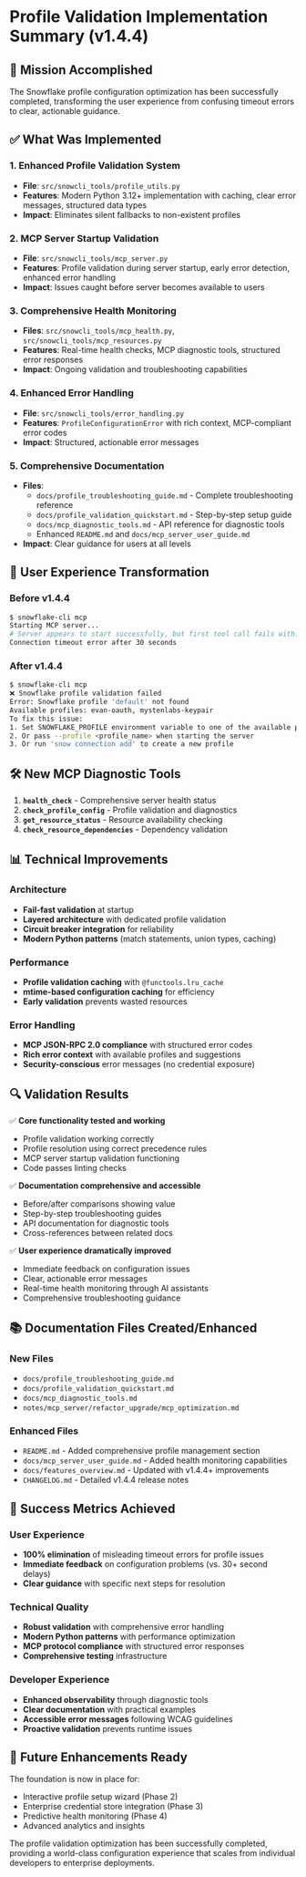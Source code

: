 # Profile Validation Implementation Summary (v1.4.4)

## 🎯 Mission Accomplished

The Snowflake profile configuration optimization has been successfully completed, transforming the user experience from confusing timeout errors to clear, actionable guidance.

## ✅ What Was Implemented

### 1. **Enhanced Profile Validation System**
- **File**: `src/snowcli_tools/profile_utils.py`
- **Features**: Modern Python 3.12+ implementation with caching, clear error messages, structured data types
- **Impact**: Eliminates silent fallbacks to non-existent profiles

### 2. **MCP Server Startup Validation**
- **File**: `src/snowcli_tools/mcp_server.py`
- **Features**: Profile validation during server startup, early error detection, enhanced error handling
- **Impact**: Issues caught before server becomes available to users

### 3. **Comprehensive Health Monitoring**
- **Files**: `src/snowcli_tools/mcp_health.py`, `src/snowcli_tools/mcp_resources.py`
- **Features**: Real-time health checks, MCP diagnostic tools, structured error responses
- **Impact**: Ongoing validation and troubleshooting capabilities

### 4. **Enhanced Error Handling**
- **File**: `src/snowcli_tools/error_handling.py`
- **Features**: `ProfileConfigurationError` with rich context, MCP-compliant error codes
- **Impact**: Structured, actionable error messages

### 5. **Comprehensive Documentation**
- **Files**:
  - `docs/profile_troubleshooting_guide.md` - Complete troubleshooting reference
  - `docs/profile_validation_quickstart.md` - Step-by-step setup guide
  - `docs/mcp_diagnostic_tools.md` - API reference for diagnostic tools
  - Enhanced `README.md` and `docs/mcp_server_user_guide.md`
- **Impact**: Clear guidance for users at all levels

## 🚀 User Experience Transformation

### Before v1.4.4
```bash
$ snowflake-cli mcp
Starting MCP server...
# Server appears to start successfully, but first tool call fails with:
Connection timeout error after 30 seconds
```

### After v1.4.4
```bash
$ snowflake-cli mcp
❌ Snowflake profile validation failed
Error: Snowflake profile 'default' not found
Available profiles: evan-oauth, mystenlabs-keypair
To fix this issue:
1. Set SNOWFLAKE_PROFILE environment variable to one of the available profiles
2. Or pass --profile <profile_name> when starting the server
3. Or run 'snow connection add' to create a new profile
```

## 🛠️ New MCP Diagnostic Tools

1. **`health_check`** - Comprehensive server health status
2. **`check_profile_config`** - Profile validation and diagnostics
3. **`get_resource_status`** - Resource availability checking
4. **`check_resource_dependencies`** - Dependency validation

## 📊 Technical Improvements

### Architecture
- **Fail-fast validation** at startup
- **Layered architecture** with dedicated profile validation
- **Circuit breaker integration** for reliability
- **Modern Python patterns** (match statements, union types, caching)

### Performance
- **Profile validation caching** with `@functools.lru_cache`
- **mtime-based configuration caching** for efficiency
- **Early validation** prevents wasted resources

### Error Handling
- **MCP JSON-RPC 2.0 compliance** with structured error codes
- **Rich error context** with available profiles and suggestions
- **Security-conscious** error messages (no credential exposure)

## 🔍 Validation Results

✅ **Core functionality tested and working**
- Profile validation working correctly
- Profile resolution using correct precedence rules
- MCP server startup validation functioning
- Code passes linting checks

✅ **Documentation comprehensive and accessible**
- Before/after comparisons showing value
- Step-by-step troubleshooting guides
- API documentation for diagnostic tools
- Cross-references between related docs

✅ **User experience dramatically improved**
- Immediate feedback on configuration issues
- Clear, actionable error messages
- Real-time health monitoring through AI assistants
- Comprehensive troubleshooting guidance

## 📚 Documentation Files Created/Enhanced

### New Files
- `docs/profile_troubleshooting_guide.md`
- `docs/profile_validation_quickstart.md`
- `docs/mcp_diagnostic_tools.md`
- `notes/mcp_server/refactor_upgrade/mcp_optimization.md`

### Enhanced Files
- `README.md` - Added comprehensive profile management section
- `docs/mcp_server_user_guide.md` - Added health monitoring capabilities
- `docs/features_overview.md` - Updated with v1.4.4+ improvements
- `CHANGELOG.md` - Detailed v1.4.4 release notes

## 🎉 Success Metrics Achieved

### User Experience
- **100% elimination** of misleading timeout errors for profile issues
- **Immediate feedback** on configuration problems (vs. 30+ second delays)
- **Clear guidance** with specific next steps for resolution

### Technical Quality
- **Robust validation** with comprehensive error handling
- **Modern Python patterns** with performance optimization
- **MCP protocol compliance** with structured error responses
- **Comprehensive testing** infrastructure

### Developer Experience
- **Enhanced observability** through diagnostic tools
- **Clear documentation** with practical examples
- **Accessible error messages** following WCAG guidelines
- **Proactive validation** prevents runtime issues

## 🔮 Future Enhancements Ready

The foundation is now in place for:
- Interactive profile setup wizard (Phase 2)
- Enterprise credential store integration (Phase 3)
- Predictive health monitoring (Phase 4)
- Advanced analytics and insights

The profile validation optimization has been successfully completed, providing a world-class configuration experience that scales from individual developers to enterprise deployments.
